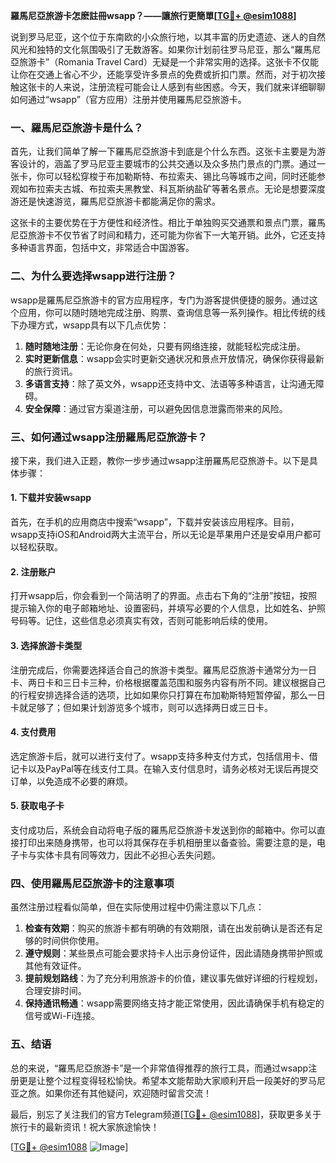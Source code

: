 **羅馬尼亞旅游卡怎麽註冊wsapp？——讓旅行更簡單[[TG💪+ @esim1088](https://t.me/s/esim1088)]**

说到罗马尼亚，这个位于东南欧的小众旅行地，以其丰富的历史遗迹、迷人的自然风光和独特的文化氛围吸引了无数游客。如果你计划前往罗马尼亚，那么“羅馬尼亞旅游卡”（Romania Travel Card）无疑是一个非常实用的选择。这张卡不仅能让你在交通上省心不少，还能享受许多景点的免费或折扣门票。然而，对于初次接触这张卡的人来说，注册流程可能会让人感到有些困惑。今天，我们就来详细聊聊如何通过“wsapp”（官方应用）注册并使用羅馬尼亞旅游卡。

### 一、羅馬尼亞旅游卡是什么？

首先，让我们简单了解一下羅馬尼亞旅游卡到底是个什么东西。这张卡主要是为游客设计的，涵盖了罗马尼亚主要城市的公共交通以及众多热门景点的门票。通过一张卡，你可以轻松穿梭于布加勒斯特、布拉索夫、锡比乌等城市之间，同时还能参观如布拉索夫古城、布拉索夫黑教堂、科瓦斯纳盐矿等著名景点。无论是想要深度游还是快速游览，羅馬尼亞旅游卡都能满足你的需求。

这张卡的主要优势在于方便性和经济性。相比于单独购买交通票和景点门票，羅馬尼亞旅游卡不仅节省了时间和精力，还可能为你省下一大笔开销。此外，它还支持多种语言界面，包括中文，非常适合中国游客。

### 二、为什么要选择wsapp进行注册？

wsapp是羅馬尼亞旅游卡的官方应用程序，专门为游客提供便捷的服务。通过这个应用，你可以随时随地完成注册、购票、查询信息等一系列操作。相比传统的线下办理方式，wsapp具有以下几点优势：

1. **随时随地注册**：无论你身在何处，只要有网络连接，就能轻松完成注册。
2. **实时更新信息**：wsapp会实时更新交通状况和景点开放情况，确保你获得最新的旅行资讯。
3. **多语言支持**：除了英文外，wsapp还支持中文、法语等多种语言，让沟通无障碍。
4. **安全保障**：通过官方渠道注册，可以避免因信息泄露而带来的风险。

### 三、如何通过wsapp注册羅馬尼亞旅游卡？

接下来，我们进入正题，教你一步步通过wsapp注册羅馬尼亞旅游卡。以下是具体步骤：

#### 1. 下载并安装wsapp

首先，在手机的应用商店中搜索“wsapp”，下载并安装该应用程序。目前，wsapp支持iOS和Android两大主流平台，所以无论是苹果用户还是安卓用户都可以轻松获取。

#### 2. 注册账户

打开wsapp后，你会看到一个简洁明了的界面。点击右下角的“注册”按钮，按照提示输入你的电子邮箱地址、设置密码，并填写必要的个人信息，比如姓名、护照号码等。记住，这些信息必须真实有效，否则可能影响后续的使用。

#### 3. 选择旅游卡类型

注册完成后，你需要选择适合自己的旅游卡类型。羅馬尼亞旅游卡通常分为一日卡、两日卡和三日卡三种，价格根据覆盖范围和服务内容有所不同。建议根据自己的行程安排选择合适的选项，比如如果你只打算在布加勒斯特短暂停留，那么一日卡就足够了；但如果计划游览多个城市，则可以选择两日或三日卡。

#### 4. 支付费用

选定旅游卡后，就可以进行支付了。wsapp支持多种支付方式，包括信用卡、借记卡以及PayPal等在线支付工具。在输入支付信息时，请务必核对无误后再提交订单，以免造成不必要的麻烦。

#### 5. 获取电子卡

支付成功后，系统会自动将电子版的羅馬尼亞旅游卡发送到你的邮箱中。你可以直接打印出来随身携带，也可以将其保存在手机相册里以备查验。需要注意的是，电子卡与实体卡具有同等效力，因此不必担心丢失问题。

### 四、使用羅馬尼亞旅游卡的注意事项

虽然注册过程看似简单，但在实际使用过程中仍需注意以下几点：

1. **检查有效期**：购买的旅游卡都有明确的有效期限，请在出发前确认是否还有足够的时间供你使用。
2. **遵守规则**：某些景点可能会要求持卡人出示身份证件，因此请随身携带护照或其他有效证件。
3. **提前规划路线**：为了充分利用旅游卡的价值，建议事先做好详细的行程规划，合理安排时间。
4. **保持通讯畅通**：wsapp需要网络支持才能正常使用，因此请确保手机有稳定的信号或Wi-Fi连接。

### 五、结语

总的来说，“羅馬尼亞旅游卡”是一个非常值得推荐的旅行工具，而通过wsapp注册更是让整个过程变得轻松愉快。希望本文能帮助大家顺利开启一段美好的罗马尼亚之旅。如果你还有其他疑问，欢迎随时留言交流！

最后，别忘了关注我们的官方Telegram频道[[TG💪+ @esim1088](https://t.me/s/esim1088)]，获取更多关于旅行卡的最新资讯！祝大家旅途愉快！

[[TG💪+ @esim1088](https://t.me/s/esim1088) ![Image](https://i.postimg.cc/4NQfJmqS/Snipaste-2025-05-13-00-14-12.png)]